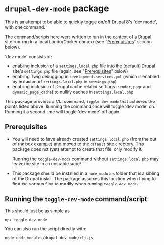 # `drupal-dev-mode` package

This is an attempt to be able to quickly toggle on/off Drupal 8's 'dev mode',
with one command.

The command/scripts here were written to run in the context of a Drupal site
running in a local Lando/Docker context (see "[Prerequisites](#prerequisites)"
section below).

'dev mode' consists of:

- enabling inclusion of a `settings.local.php` file into the (default) Drupal
site's `settings.php` file (again, see "[Prerequisites](#prerequisites)"
below)
- enabling Twig debugging in `development.services.yml` (which is enabled by
inclusion of `settings.local.php` in `settings.php`)
- enabling inclusion of Drupal cache related settings (`render`, `page` and
`dynamic_page_cache`) to nullify caches in `settings.local.php`

This package provides a CLI command, `toggle-dev-mode` that
achieves the points listed above. Running the command once will toggle 'dev
mode' on. Running it a second time will toggle 'dev mode' off again.

## Prerequisites

- You will need to have already created `settings.local.php` (from the out of
the box example) and moved to the `default` site directory. This package does
not (yet) attempt to create that file, only modify it.

  Running the `toggle-dev-mode` command without `settings.local.php` may leave
the site in an unstable state!

- This package should be installed in a `node_modules` folder that is a
sibling of the Drupal install. The package assumes this location when trying
to find the various files to modify when running `toggle-dev-mode`.

## Running the `toggle-dev-mode` command/script

This should just be as simple as:

    npx toggle-dev-mode

You can also run the script directly with:

    node node_modules/drupal-dev-mode/cli.js

